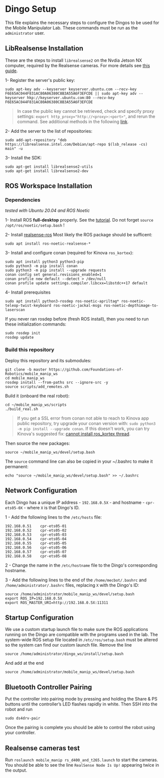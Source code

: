 # Dingo Setup

This file explains the necessary steps to configure the Dingos to be used for the Mobile Manipulator Lab. These commands must be run as the `administrator` user.

## LibRealsense Installation

These are the steps to install `librealsense2` on the Nvdia Jetson NX computer, required by the Realsense cameras. For more details see [this guide](https://github.com/IntelRealSense/librealsense/blob/master/doc/installation_jetson.md).

1- Register the server's public key:

```
sudo apt-key adv --keyserver keyserver.ubuntu.com --recv-key F6E65AC044F831AC80A06380C8B3A55A6F3EFCDE || sudo apt-key adv --keyserver hkp://keyserver.ubuntu.com:80 --recv-key F6E65AC044F831AC80A06380C8B3A55A6F3EFCDE
```

> In case the public key cannot be retrieved, check and specify proxy settings: `export http_proxy="http://<proxy>:<port>"`, and rerun the command. See additional methods in the following [link](https://unix.stackexchange.com/questions/361213/unable-to-add-gpg-key-with-apt-key-behind-a-proxy).

2- Add the server to the list of repositories:

```
sudo add-apt-repository "deb https://librealsense.intel.com/Debian/apt-repo $(lsb_release -cs) main" -u
```

3- Install the SDK:

```
sudo apt-get install librealsense2-utils
sudo apt-get install librealsense2-dev
```

## ROS Workspace Installation

### Dependencies
*tested with Ubuntu 20.04 and ROS Noetic*

1- Install ROS **full-desktop** properly. See the [tutorial](http://wiki.ros.org/melodic/Installation/Ubuntu). Do not forget `source /opt/ros/noetic/setup.bash` !

2- Install [realsense-ros](https://github.com/IntelRealSense/realsense-ros) Most likely the ROS package should be sufficent:
```
sudo apt install ros-noetic-realsense-*
```

3- Install and configure conan (required for Kinova `ros_kortex`):
```
sudo apt install python3 python3-pip
sudo python3 -m pip install conan
sudo python3 -m pip install --upgrade requests
conan config set general.revisions_enabled=1
conan profile new default --detect > /dev/null
conan profile update settings.compiler.libcxx=libstdc++17 default
```

4- Install prerequisites
```
sudo apt install python3-rosdep ros-noetic-apriltag* ros-noetic-teleop-twist-keyboard ros-noetic-jackal-msgs ros-noetic-depthimage-to-laserscan
```
If you never ran rosdep before (fresh ROS install), then you need to run these initialization commands:
```
sudo rosdep init
rosdep update
```

### Build this repository

Deploy this repository and its submodules:
```
git clone -b master https://github.com/Foundations-of-Robotics/mobile_manip_ws
cd mobile_manip_ws
rosdep install --from-paths src --ignore-src -y
source scripts/add_remotes.sh
```
Build it (onboard the real robot):
```
cd ~/mobile_manip_ws/scripts
./build_real.sh
```
> If you get a SSL error from conan not able to reach to Kinova app public repository, try upgrade your conan version with: `sudo python3 -m pip install --upgrade conan`. If this doesn't work, you can try Kinova's suggested fix: [cannot install ros_kortex thread](https://githubmemory.com/repo/Kinovarobotics/ros_kortex/issues/203).

Then source the new packages:
```
source ~/mobile_manip_ws/devel/setup.bash
```
The `source` command line can also be copied in your ~/.bashrc to make it permanent:
```
echo "source ~/mobile_manip_ws/devel/setup.bash" >> ~/.bashrc
```

## Network Configuration

Each Dingo has a unique IP address - `192.168.0.5X` - and hostname - `cpr-ets05-0X` - where `X` is that Dingo's ID.

1 - Add the following lines to the `/etc/hosts` file:

```
192.168.0.51    cpr-ets05-01
192.168.0.52    cpr-ets05-02
192.168.0.53    cpr-ets05-03
192.168.0.54    cpr-ets05-04
192.168.0.55    cpr-ets05-05
192.168.0.56    cpr-ets05-06
192.168.0.57    cpr-ets05-07
192.168.0.58    cpr-ets05-08
```

2 - Change the name in the `/etc/hostname` file to the Dingo's corresponding hostname.

3 - Add the following lines to the end of the `/home/mecbot/.bashrc` and `/home/administrator/.bashrc` files, replacing `X` with the Dingo's ID:

```
source /home/administrator/mobile_manip_ws/devel/setup.bash
export ROS_IP=192.168.0.5X
export ROS_MASTER_URI=http://192.168.0.5X:11311
```

## Startup Configuration

We use a custom startup launch file to make sure the ROS applications running on the Dingo are compatible with the programs used in the lab. The system-wide ROS setup file located in `/etc/ros/setup.bash` must be altered so the system can find our custom launch file. Remove the line

```
source /home/administrator/dingo_ws/install/setup.bash
```

And add at the end

```
source /home/administrator/mobile_manip_ws/devel/setup.bash
```

## Bluetooth Controller Pairing

Put the controller into pairing mode by pressing and holding the Share & PS buttons until the controller’s LED flashes rapidly in white. Then SSH into the robot and run

```
sudo ds4drv-pair
```

Once the pairing is complete you should be able to control the robot using your controller.


## Realsense cameras test
Run `roslaunch mobile_manip rs_d400_and_t265.launch` to start the cameras. You should be able to see the line `RealSense Node Is Up!` appearing twice in the output.
